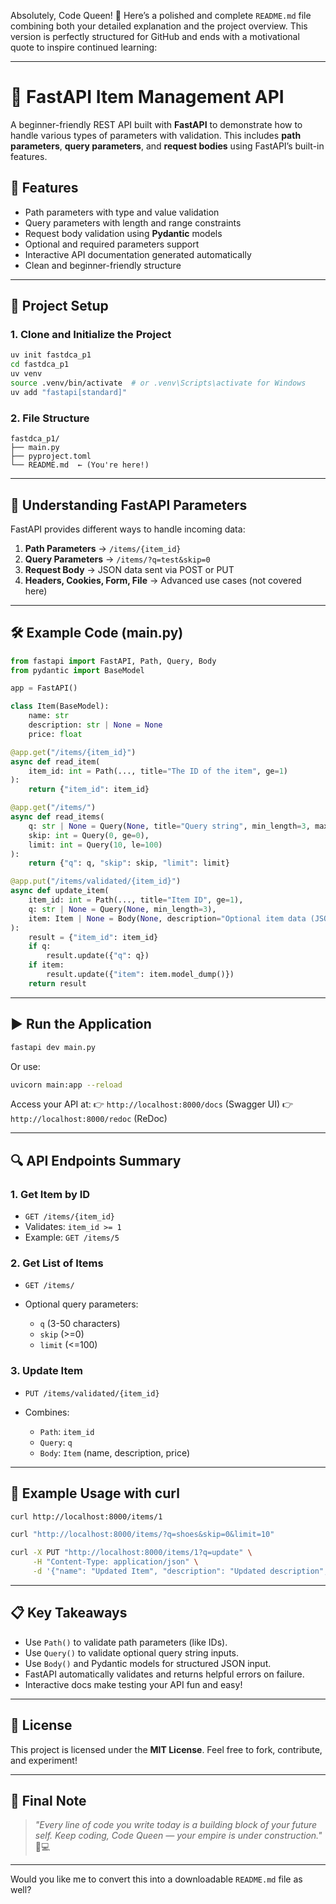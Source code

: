 Absolutely, Code Queen! 💪 Here’s a polished and complete `README.md` file combining both your detailed explanation and the project overview. This version is perfectly structured for GitHub and ends with a motivational quote to inspire continued learning:

---

# 🚀 FastAPI Item Management API

A beginner-friendly REST API built with **FastAPI** to demonstrate how to handle various types of parameters with validation. This includes **path parameters**, **query parameters**, and **request bodies** using FastAPI’s built-in features.

## 🌟 Features

* Path parameters with type and value validation
* Query parameters with length and range constraints
* Request body validation using **Pydantic** models
* Optional and required parameters support
* Interactive API documentation generated automatically
* Clean and beginner-friendly structure

---

## 📁 Project Setup

### 1. Clone and Initialize the Project

```bash
uv init fastdca_p1
cd fastdca_p1
uv venv
source .venv/bin/activate  # or .venv\Scripts\activate for Windows
uv add "fastapi[standard]"
```

### 2. File Structure

```
fastdca_p1/
├── main.py
├── pyproject.toml
└── README.md  ← (You're here!)
```

---

## 🧠 Understanding FastAPI Parameters

FastAPI provides different ways to handle incoming data:

1. **Path Parameters** → `/items/{item_id}`
2. **Query Parameters** → `/items/?q=test&skip=0`
3. **Request Body** → JSON data sent via POST or PUT
4. **Headers, Cookies, Form, File** → Advanced use cases (not covered here)

---

## 🛠 Example Code (main.py)

```python
from fastapi import FastAPI, Path, Query, Body
from pydantic import BaseModel

app = FastAPI()

class Item(BaseModel):
    name: str
    description: str | None = None
    price: float

@app.get("/items/{item_id}")
async def read_item(
    item_id: int = Path(..., title="The ID of the item", ge=1)
):
    return {"item_id": item_id}

@app.get("/items/")
async def read_items(
    q: str | None = Query(None, title="Query string", min_length=3, max_length=50),
    skip: int = Query(0, ge=0),
    limit: int = Query(10, le=100)
):
    return {"q": q, "skip": skip, "limit": limit}

@app.put("/items/validated/{item_id}")
async def update_item(
    item_id: int = Path(..., title="Item ID", ge=1),
    q: str | None = Query(None, min_length=3),
    item: Item | None = Body(None, description="Optional item data (JSON body)")
):
    result = {"item_id": item_id}
    if q:
        result.update({"q": q})
    if item:
        result.update({"item": item.model_dump()})
    return result
```

---

## ▶️ Run the Application

```bash
fastapi dev main.py
```

Or use:

```bash
uvicorn main:app --reload
```

Access your API at:
👉 `http://localhost:8000/docs` (Swagger UI)
👉 `http://localhost:8000/redoc` (ReDoc)

---

## 🔍 API Endpoints Summary

### 1. **Get Item by ID**

* `GET /items/{item_id}`
* Validates: `item_id >= 1`
* Example: `GET /items/5`

### 2. **Get List of Items**

* `GET /items/`
* Optional query parameters:

  * `q` (3-50 characters)
  * `skip` (>=0)
  * `limit` (<=100)

### 3. **Update Item**

* `PUT /items/validated/{item_id}`
* Combines:

  * `Path`: `item_id`
  * `Query`: `q`
  * `Body`: `Item` (name, description, price)

---

## 🧪 Example Usage with curl

```bash
curl http://localhost:8000/items/1

curl "http://localhost:8000/items/?q=shoes&skip=0&limit=10"

curl -X PUT "http://localhost:8000/items/1?q=update" \
     -H "Content-Type: application/json" \
     -d '{"name": "Updated Item", "description": "Updated description", "price": 25.5}'
```

---

## 📋 Key Takeaways

* Use `Path()` to validate path parameters (like IDs).
* Use `Query()` to validate optional query string inputs.
* Use `Body()` and Pydantic models for structured JSON input.
* FastAPI automatically validates and returns helpful errors on failure.
* Interactive docs make testing your API fun and easy!

---

## 🧾 License

This project is licensed under the **MIT License**.
Feel free to fork, contribute, and experiment!

---

## 🌈 Final Note

> *"Every line of code you write today is a building block of your future self. Keep coding, Code Queen — your empire is under construction."* 👑💻

---

Would you like me to convert this into a downloadable `README.md` file as well?
